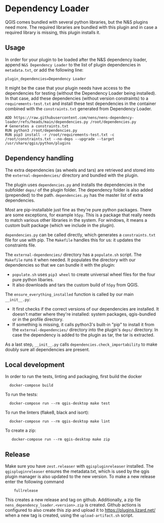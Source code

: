 # Dependency Loader

QGIS comes bundled with several python libraries, but the N&S plugins need more. The required libraries are bundled with this plugin and in case a required library is missing, this plugin installs it.

## Usage

In order for your plugin to be loaded after the N&S dependency loader, append `N&S Dependency Loader` to the list of plugin dependencies in `metadata.txt`, or add the following line:

```
plugin_dependencies=Dependency Loader
```

It might be the case that your plugin needs have access to the dependencies for testing (without the Dependency Loader being installed). In that case, add these dependencies (without version constraints) to a `requirements-test.txt` and install these test dependencies in the container combined with the `constraints.txt` generated from Dependency Loader.

```
ADD https://raw.githubusercontent.com/nens/nens-dependency-loader/refs/heads/main/dependencies.py /root/dependencies.py
# Generates a constraints.txt
RUN python3 /root/dependencies.py
RUN pip3 install -r /root/requirements-test.txt -c /root/constraints.txt --no-deps --upgrade --target /usr/share/qgis/python/plugins
```

## Dependency handling

The extra dependencies (as wheels and tars) are retrieved and stored into the
`external-dependencies/` directory and bundled with the plugin. 

The plugin uses `dependencies.py` and installs the dependencies in the subfolder `deps/` of
the plugin folder. The dependency folder is also added (prepended) to the path. `dependencies.py` has the master list of extra dependencies.

Most are pip-installable just fine as they're pure python packages. There are some exceptions, for example `h5py`. This is a package that really needs to match various other libraries in the system. For windows, it means a custom built package (which we include in the plugin).

`dependencies.py` can be called directly, which generates a `constraints.txt` file for use with pip. The `Makefile` handles this for us: it updates the constraints file.

The `external-dependencies/` directory has a `populate.sh` script. The `Makefile` runs it when needed. It populates the directory with our dependencies so that we can bundle it with the plugin:

- `populate.sh` uses `pip3 wheel` to create universal wheel files for the
  four pure python libaries.
- It also downloads and tars the custom build of `h5py` from QGIS.

The `ensure_everything_installed` function is called by our main `__init__.py`:

- It first checks if the correct versions of our dependencies are
  installed. It doesn't matter where they're installed: system packages,
  qgis-bundled or in the profile directory.
- If something is missing, it calls python3's built-in "pip" to install it
  from the `external-dependencies/` directory into the plugin's `deps/` directory. In case
  the dependency is added to the plugin as tar, the tar is extracted.

As a last step, `__init__.py` calls `dependencies.check_importability` to make doubly sure all dependencies are present.

## Local development

In order to run the tests, linting and packaging, first build the docker
```
  docker-compose build
```
To run the tests:
```
  docker-compose run --rm qgis-desktop make test
```
To run the linters (flake8, black and isort):
```
  docker-compose run --rm qgis-desktop make lint
```
To create a zip:
```
   docker-compose run --rm qgis-desktop make zip
```
## Release

Make sure you have `zest.releaser` with `qgispluginreleaser` installed. The
`qgispluginreleaser` ensures the metadata.txt, which is used by the qgis plugin
manager is also updated to the new version. To make a new release enter the following
command
```
    fullrelease
```

This creates a new release and tag on github. Additionally, a zip file
`nens_dependency_loader.<version>.zip` is created. Github actions is configured to also
create this zip and upload it to https://plugins.lizard.net/ when a new tag is
created, using the `upload-artifact.sh` script.
